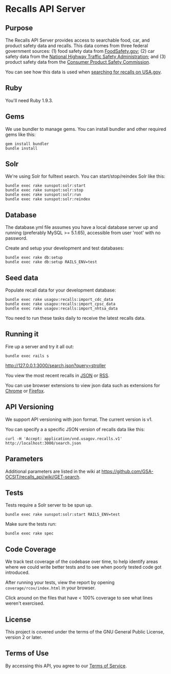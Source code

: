 Recalls API Server
==============

## Purpose

The Recalls API Server provides access to searchable food, car, and product safety data and recalls. This data comes from three federal government sources: (1) food safety data from [FoodSafety.gov](http://www.foodsafety.gov); (2) car safety data from the [National Highway Traffic Safety Administration](http://www.nhtsa.gov/); and (3) product safety data from the [Consumer Product Safety Commission](http://www.cpsc.gov). 

You can see how this data is used when [searching for recalls on USA.gov](http://search.usa.gov/search/news?affiliate=usagov&channel=66).

## Ruby

You'll need Ruby 1.9.3.

## Gems

We use bundler to manage gems. You can install bundler and other required gems like this:

    gem install bundler
    bundle install

## Solr

We're using Solr for fulltext search. You can start/stop/reindex Solr like this:

    bundle exec rake sunspot:solr:start
    bundle exec rake sunspot:solr:stop
    bundle exec rake sunspot:solr:run
    bundle exec rake sunspot:solr:reindex

## Database

The database.yml file assumes you have a local database server up and running (preferably MySQL >= 5.1.65), accessible from user 'root' with no password.

Create and setup your development and test databases:

    bundle exec rake db:setup
    bundle exec rake db:setup RAILS_ENV=test

## Seed data

Populate recall data for your development database:

    bundle exec rake usagov:recalls:import_cdc_data
    bundle exec rake usagov:recalls:import_cpsc_data
    bundle exec rake usagov:recalls:import_nhtsa_data

You need to run these tasks daily to receive the latest recalls data.

## Running it

Fire up a server and try it all out:

    bundle exec rails s

<http://127.0.0.1:3000/search.json?query=stroller>

You view the most recent recalls in [JSON](http://127.0.0.1:3000/recent.json) or [RSS](http://127.0.0.1:3000/recent.rss).

You can use browser extensions to view json data such as extensions for [Chrome](https://chrome.google.com/webstore/search/json?hl=en-US) or [Firefox](https://addons.mozilla.org/en-US/firefox/search/?q=json).

## API Versioning

We support API versioning with json format. The current version is v1.

You can specify a a specific JSON version of recalls data like this:

    curl -H 'Accept: application/vnd.usagov.recalls.v1' http://localhost:3000/search.json
    
## Parameters

Additional parameters are listed in the wiki at <https://github.com/GSA-OCSIT/recalls_api/wiki/GET-search>.

## Tests

Tests require a Solr server to be spun up.

    bundle exec rake sunspot:solr:start RAILS_ENV=test

Make sure the tests run:

    bundle exec rake spec

## Code Coverage

We track test coverage of the codebase over time, to help identify areas where we could write better tests and to see when poorly tested code got introduced.

After running your tests, view the report by opening `coverage/rcov/index.html` in your browser.

Click around on the files that have < 100% coverage to see what lines weren't exercised.

## License

This project is covered under the terms of the GNU General Public License, version 2 or later.

## Terms of Use

By accessing this API, you agree to our [Terms of Service](http://www.usa.gov/About/developer-resources/terms-of-service.shtml).
